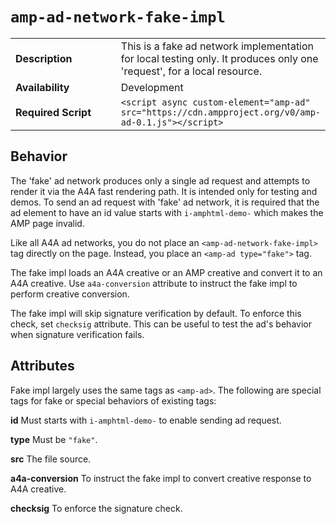 <!---
Copyright 2016 The AMP HTML Authors. All Rights Reserved.

Licensed under the Apache License, Version 2.0 (the "License");
you may not use this file except in compliance with the License.
You may obtain a copy of the License at

      http://www.apache.org/licenses/LICENSE-2.0

Unless required by applicable law or agreed to in writing, software
distributed under the License is distributed on an "AS-IS" BASIS,
WITHOUT WARRANTIES OR CONDITIONS OF ANY KIND, either express or implied.
See the License for the specific language governing permissions and
limitations under the License.
-->

# <a name="amp-ad-network-fake-impl"></a> `amp-ad-network-fake-impl`

<table>
  <tr>
    <td class="col-fourty"><strong>Description</strong></td>
    <td>This is a fake ad network implementation for local testing only.
    It produces only one 'request', for a local resource.</td>
  </tr>
  <tr>
    <td class="col-fourty" width="40%"><strong>Availability</strong></td>
    <td>Development</td>
  </tr>
  <tr>
    <td class="col-fourty"><strong>Required Script</strong></td>
    <td><code>&lt;script async custom-element="amp-ad" src="https://cdn.ampproject.org/v0/amp-ad-0.1.js">&lt;/script></code></td>
  </tr>
</table>

## Behavior

The 'fake' ad network produces only a single ad request and attempts to render
it via the A4A fast rendering path. It is intended only for testing and demos.
To send an ad request with 'fake' ad network, it is required that the ad element
to have an id value starts with `i-amphtml-demo-` which makes the AMP page
invalid.

Like all A4A ad networks, you do not place an `<amp-ad-network-fake-impl>` tag
directly on the page. Instead, you place an `<amp-ad type="fake">` tag.

The fake impl loads an A4A creative or an AMP creative and convert it to an A4A
creative. Use `a4a-conversion` attribute to instruct the fake impl to perform
creative conversion.

The fake impl will skip signature verification by default. To enforce this
check, set `checksig` attribute. This can be useful to test the ad's behavior
when signature verification fails.

## Attributes

Fake impl largely uses the same tags as `<amp-ad>`. The following are special
tags for fake or special behaviors of existing tags:

**id** Must starts with `i-amphtml-demo-` to enable sending ad request.

**type** Must be `"fake"`.

**src** The file source.

**a4a-conversion** To instruct the fake impl to convert creative response to A4A
creative.

**checksig** To enforce the signature check.
